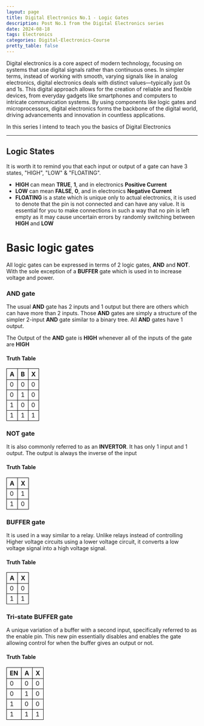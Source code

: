 ```yaml
---
layout: page
title: Digital Electronics No.1 - Logic Gates
description: Post No.1 from the Digital Electronics series
date: 2024-08-18
tags: Electronics
categories: Digital-Electronics-Course
pretty_table: false
---
```

<style>
th, td {
  border:1px solid black;
  padding: 4px, 12px;
}
table {
  text-allign: center;
}
</style>

Digital electronics is a core aspect of modern technology, focusing on systems that use digital signals rather than continuous ones. In simpler terms, instead of working with smooth, varying signals like in analog electronics, digital electronics deals with distinct values—typically just 0s and 1s. This digital approach allows for the creation of reliable and flexible devices, from everyday gadgets like smartphones and computers to intricate communication systems. By using components like logic gates and microprocessors, digital electronics forms the backbone of the digital world, driving advancements and innovation in countless applications.

In this series I intend to teach you the basics of Digital Electronics

---

## Logic States
It is worth it to remind you that each input or output of a gate can have 3 states, "HIGH", "LOW" & "FLOATING".

- **HIGH** can mean **TRUE**, **1**, and in electronics **Positive Current**
- **LOW** can mean **FALSE**, **0**, and in electronics **Negative Current**
- **FLOATING** is a state which is unique only to actual electronics, it is used to denote that the pin is not connected and can have any value. It is essential for you to make connections in such a way that no pin is left empty as it may cause uncertain errors by randomly switching between **HIGH** and **LOW**

# Basic logic gates

All logic gates can be expressed in terms of 2 logic gates, **AND** and **NOT**. With the sole exception of a **BUFFER** gate which is used in to increase voltage and power.

### AND gate

The usual **AND** gate has 2 inputs and 1 output but there are others which can have more than 2 inputs. Those **AND** gates are simply a structure of the simpler 2-input **AND** gate similar to a binary tree. All **AND** gates have 1 output.

The Output of the **AND** gate is **HIGH** whenever all of the inputs of the gate are **HIGH**

#### Truth Table

| A | B | X |
|---|---|---|
| 0 | 0 | 0 |
| 0 | 1 | 0 |
| 1 | 0 | 0 |
| 1 | 1 | 1 | 

### NOT gate

It is also commonly referred to as an **INVERTOR**. It has only 1 input and 1 output. The output is always the inverse of the input

#### Truth Table

| A | X |
|---|---|
| 0 | 1 |
| 1 | 0 |

### BUFFER gate

It is used in a way similar to a relay. Unlike relays instead of controlling Higher voltage circuits using a lower voltage circuit, it converts a low voltage signal into a high voltage signal.

#### Truth Table

| A | X |
|---|---|
| 0 | 0 |
| 1 | 1 |

### Tri-state BUFFER gate

A unique variation of a buffer with a second input, specifically referred to as the enable pin. This new pin essentially disables and enables the gate allowing control for when the buffer gives an output or not.

#### Truth Table

| EN | A | X |
|----|---|---|
| 0  | 0 | 0 |
| 0  | 1 | 0 |
| 1  | 0 | 0 |
| 1  | 1 | 1 |